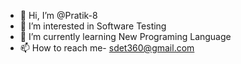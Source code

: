 - 👋 Hi, I’m @Pratik-8
- 👀 I’m interested in Software Testing
- 🌱 I’m currently learning New Programing Language
- 📫 How to reach me- sdet360@gmail.com

<!---
Pratik-8/Pratik-8 is a ✨ special ✨ repository because its `README.md` (this file) appears on your GitHub profile.
You can click the Preview link to take a look at your changes.
--->

